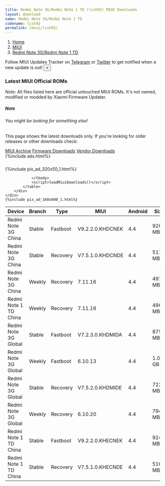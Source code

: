 ```yaml
---
title: Redmi Note 3G/Redmi Note 1 TD (lcsh92) MIUI Downloads
layout: download
name: Redmi Note 3G/Redmi Note 1 TD
codename: lcsh92
permalink: /miui/lcsh92/
---
```

<nav aria-label="breadcrumb">
    <ol class="breadcrumb">
        <li class="breadcrumb-item"><a href="/">Home</a></li>
        <li class="breadcrumb-item"><a href="/miui/">MIUI</a></li>
        <li class="breadcrumb-item active" aria-current="page"><a href="/miui/lcsh92/">Redmi Note 3G/Redmi Note 1 TD</a></li>
    </ol>
</nav>
<div class="alert alert-primary alert-dismissible fade show" role="alert">
    Follow MIUI Updates Tracker on <a href="https://t.me/MIUIUpdatesTracker" class="alert-link">Telegram</a>
     or <a href="https://twitter.com/MiFwUpdater" class="alert-link">Twitter</a> to get notified when a new update is out!
    <button type="button" class="close" data-dismiss="alert" aria-label="Close">
        <span aria-hidden="true">&times;</span>
    </button>
</div>

### Latest MIUI Official ROMs
*Note*: All files listed here are official untouched MIUI ROMs. It's not owned, modified or modded by Xiaomi Firmware Updater.
<div class="card">
  <div class="card-body">
    <h5 class="card-title">Note</h5>
    <h6 class="card-subtitle mb-2 text-muted">You might be looking for something else!</h6>
    <p class="card-text">This page shows the latest downloads only.
     If you're looking for older releases or other downloads check:</p>
    <a href="/archive/miui/lcsh92/" class="card-link">MIUI Archive</a>
    <a href="/firmware/lcsh92/" class="card-link">Firmware Downloads</a>
    <a href="/vendor/lcsh92/" class="card-link">Vendor Downloads</a>
  </div>
</div>
{%include ads.html%}
<div class="row justify-content-center">
    <div class="col-10">
        <div class="table-responsive-md" style="margin-top: 25px;">
            {%include pix_ad_320x50_1.html%}
            <table id="miui" class="display dt-responsive nowrap compact table table-striped table-hover table-sm">
                <thead class="thead-dark">
                    <tr>
                        <th data-ref="device">Device</th>
                        <th data-ref="branch">Branch</th>
                        <th data-ref="type">Type</th>
                        <th data-ref="miui">MIUI</th>
                        <th data-ref="android">Android</th>
                        <th data-ref="size">Size</th>
                        <th data-ref="size">Date</th>
                        <th data-ref="link">Link</th>
                    </tr>
                </thead>
                <tbody>
                <tr><td>Redmi Note 3G China</td><td>Stable</td><td>Fastboot</td><td>V9.2.2.0.KHDCNEK</td><td>4.4</td><td>926.9 MB</td><td>2018-01-02</td><td><a href="/miui/lcsh92/stable/V9.2.2.0.KHDCNEK/">Download</a></td></tr>
<tr><td>Redmi Note 3G China</td><td>Stable</td><td>Recovery</td><td>V7.5.1.0.KHDCNDE</td><td>4.4</td><td>517.8 MB</td><td>2018-08-03</td><td><a href="/miui/lcsh92/stable/V7.5.1.0.KHDCNDE/">Download</a></td></tr>
<tr><td>Redmi Note 3G China</td><td>Weekly</td><td>Recovery</td><td>7.11.16</td><td>4.4</td><td>497.7 MB</td><td>2017-11-15</td><td><a href="/miui/lcsh92/weekly/7.11.16/">Download</a></td></tr>
<tr><td>Redmi Note 1 TD China</td><td>Weekly</td><td>Recovery</td><td>7.11.16</td><td>4.4</td><td>496.2 MB</td><td>2017-11-15</td><td><a href="/miui/lcsh92/weekly/7.11.16/">Download</a></td></tr>
<tr><td>Redmi Note 3G Global</td><td>Stable</td><td>Fastboot</td><td>V7.2.3.0.KHDMIDA</td><td>4.4</td><td>875.3 MB</td><td>2016-01-29</td><td><a href="/miui/lcsh92/stable/V7.2.3.0.KHDMIDA/">Download</a></td></tr>
<tr><td>Redmi Note 3G Global</td><td>Weekly</td><td>Fastboot</td><td>6.10.13</td><td>4.4</td><td>1.0 GB</td><td>2016-08-05</td><td><a href="/miui/lcsh92/weekly/6.10.13/">Download</a></td></tr>
<tr><td>Redmi Note 3G Global</td><td>Stable</td><td>Recovery</td><td>V7.5.2.0.KHDMIDE</td><td>4.4</td><td>722.7 MB</td><td>2018-08-03</td><td><a href="/miui/lcsh92/stable/V7.5.2.0.KHDMIDE/">Download</a></td></tr>
<tr><td>Redmi Note 3G Global</td><td>Weekly</td><td>Recovery</td><td>6.10.20</td><td>4.4</td><td>794.2 MB</td><td>2016-10-19</td><td><a href="/miui/lcsh92/weekly/6.10.20/">Download</a></td></tr>
<tr><td>Redmi Note 1 TD China</td><td>Stable</td><td>Fastboot</td><td>V9.2.2.0.KHECNEK</td><td>4.4</td><td>924.8 MB</td><td>2018-01-02</td><td><a href="/miui/lcsh92/stable/V9.2.2.0.KHECNEK/">Download</a></td></tr>
<tr><td>Redmi Note 1 TD China</td><td>Stable</td><td>Recovery</td><td>V7.5.1.0.KHECNDE</td><td>4.4</td><td>516.3 MB</td><td>2018-08-03</td><td><a href="/miui/lcsh92/stable/V7.5.1.0.KHECNDE/">Download</a></td></tr>

                </tbody>
                <script>loadMiuiDownloads()</script>
            </table>
        </div>
    </div>
    {%include pix_ad_160x600_1.html%}
</div>
